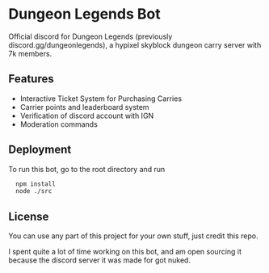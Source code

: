 
# Dungeon Legends Bot

Official discord for Dungeon Legends (previously discord.gg/dungeonlegends), a hypixel skyblock dungeon carry server with 7k members.


## Features

- Interactive Ticket System for Purchasing Carries
- Carrier points and leaderboard system
- Verification of discord account with IGN
- Moderation commands


## Deployment

To run this bot, go to the root directory and run

```bash
  npm install
  node ./src
```


## License

You can use any part of this project for your own stuff, just credit this repo.

I spent quite a lot of time working on this bot, and am open sourcing it because the discord server it was made for got nuked.